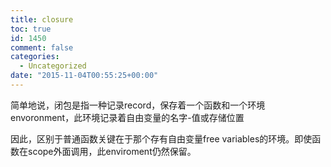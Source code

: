 ```yaml
---
title: closure
toc: true
id: 1450
comment: false
categories:
  - Uncategorized
date: "2015-11-04T00:55:25+00:00"
---
```


简单地说，闭包是指一种记录record，保存着一个函数和一个环境envoronment，此环境记录着自由变量的名字-值或存储位置

因此，区别于普通函数关键在于那个存有自由变量free variables的环境。即使函数在scope外面调用，此enviroment仍然保留。

